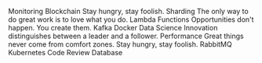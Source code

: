 Monitoring Blockchain Stay hungry, stay foolish. Sharding The only way to do great work is to love what you do. Lambda Functions Opportunities don't happen. You create them. Kafka Docker Data Science Innovation distinguishes between a leader and a follower. Performance Great things never come from comfort zones.
Stay hungry, stay foolish. RabbitMQ Kubernetes Code Review Database

